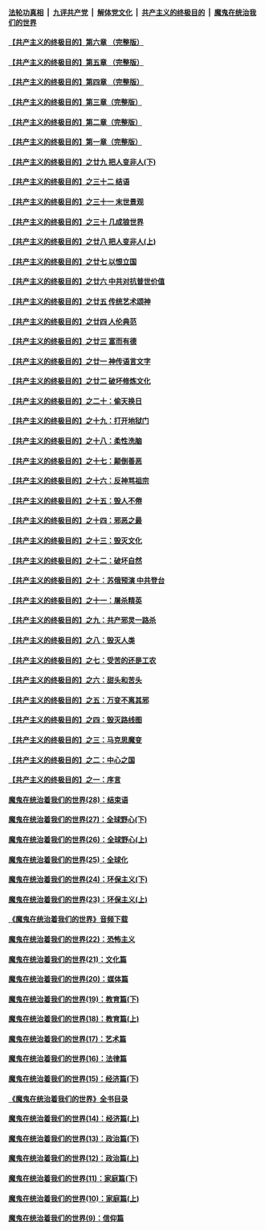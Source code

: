 ####  [法轮功真相](../../../../basic/blob/master/README.md?t=06150502) &nbsp;|&nbsp; [九评共产党](../../../../9ping.md/blob/master/README.md?t=06150502) &nbsp;|&nbsp; [解体党文化](../../../../jtdwh.md/blob/master/README.md?t=06150502)  &nbsp;|&nbsp; [共产主义的终极目的](../../../../gczydzjmd.md/blob/master/README.md?t=06150502) &nbsp;|&nbsp; [魔鬼在统治我们的世界](../../../../mgztzwmdsj.md/blob/master/README.md?t=06150502) 

#### [【共产主义的终极目的】第六章 （完整版）](../pages/nsc422/n11428913.md?t=06150502) 

#### [【共产主义的终极目的】第五章 （完整版）](../pages/nsc422/n11428912.md?t=06150502) 

#### [【共产主义的终极目的】第四章 （完整版）](../pages/nsc422/n11428907.md?t=06150502) 

#### [【共产主义的终极目的】第三章（完整版）](../pages/nsc422/n11428848.md?t=06150502) 

#### [【共产主义的终极目的】第二章（完整版）](../pages/nsc422/n11428831.md?t=06150502) 

#### [【共产主义的终极目的】第一章（完整版）](../pages/nsc422/n11417651.md?t=06150502) 

#### [【共产主义的终极目的】之廿九 把人变非人(下)](../pages/nsc422/n11344140.md?t=06150502) 

#### [【共产主义的终极目的】之三十二 结语](../pages/nsc422/n11360535.md?t=06150502) 

#### [【共产主义的终极目的】之三十一 末世景观](../pages/nsc422/n11351129.md?t=06150502) 

#### [【共产主义的终极目的】之三十 几成狼世界](../pages/nsc422/n11348280.md?t=06150502) 

#### [【共产主义的终极目的】之廿八 把人变非人(上)](../pages/nsc422/n11340492.md?t=06150502) 

#### [【共产主义的终极目的】之廿七 以恨立国](../pages/nsc422/n11336944.md?t=06150502) 

#### [【共产主义的终极目的】之廿六 中共对抗普世价值](../pages/nsc422/n11324785.md?t=06150502) 

#### [【共产主义的终极目的】之廿五 传统艺术颂神](../pages/nsc422/n11296396.md?t=06150502) 

#### [【共产主义的终极目的】之廿四 人伦典范](../pages/nsc422/n11296397.md?t=06150502) 

#### [【共产主义的终极目的】之廿三 富而有德](../pages/nsc422/n11283598.md?t=06150502) 

#### [【共产主义的终极目的】之廿一 神传语言文字](../pages/nsc422/n11263265.md?t=06150502) 

#### [【共产主义的终极目的】之廿二 破坏修炼文化](../pages/nsc422/n11245728.md?t=06150502) 

#### [【共产主义的终极目的】之二十：偷天换日](../pages/nsc422/n11238846.md?t=06150502) 

#### [【共产主义的终极目的】之十九：打开地狱门](../pages/nsc422/n11206376.md?t=06150502) 

#### [【共产主义的终极目的】之十八：柔性洗脑](../pages/nsc422/n11199994.md?t=06150502) 

#### [【共产主义的终极目的】之十七：颠倒善恶](../pages/nsc422/n11179782.md?t=06150502) 

#### [【共产主义的终极目的】之十六：反神骂祖宗](../pages/nsc422/n11166798.md?t=06150502) 

#### [【共产主义的终极目的】之十五：毁人不倦](../pages/nsc422/n11166792.md?t=06150502) 

#### [【共产主义的终极目的】之十四：邪恶之最](../pages/nsc422/n11150249.md?t=06150502) 

#### [【共产主义的终极目的】之十三：毁灭文化](../pages/nsc422/n11135227.md?t=06150502) 

#### [【共产主义的终极目的】之十二：破坏自然](../pages/nsc422/n11135214.md?t=06150502) 

#### [【共产主义的终极目的】之十：苏俄预演 中共登台](../pages/nsc422/n11118424.md?t=06150502) 

#### [【共产主义的终极目的】之十一：屠杀精英](../pages/nsc422/n11118442.md?t=06150502) 

#### [【共产主义的终极目的】之九：共产邪灵一路杀](../pages/nsc422/n11114139.md?t=06150502) 

#### [【共产主义的终极目的】之八：毁灭人类](../pages/nsc422/n11108503.md?t=06150502) 

#### [【共产主义的终极目的】之七：受苦的还是工农](../pages/nsc422/n11101809.md?t=06150502) 

#### [【共产主义的终极目的】之六：甜头和苦头](../pages/nsc422/n11096971.md?t=06150502) 

#### [【共产主义的终极目的】之五：万变不离其邪](../pages/nsc422/n11091285.md?t=06150502) 

#### [【共产主义的终极目的】之四：毁灭路线图](../pages/nsc422/n11086284.md?t=06150502) 

#### [【共产主义的终极目的】之三：马克思魔变](../pages/nsc422/n11061941.md?t=06150502) 

#### [【共产主义的终极目的】之二：中心之国](../pages/nsc422/n11047728.md?t=06150502) 

#### [【共产主义的终极目的】之一：序言](../pages/nsc422/n11086077.md?t=06150502) 

#### [魔鬼在统治着我们的世界(28)：结束语](../pages/nsc422/n10936246.md?t=06150502) 

#### [魔鬼在统治着我们的世界(27)：全球野心(下)](../pages/nsc422/n10928319.md?t=06150502) 

#### [魔鬼在统治着我们的世界(26)：全球野心(上)](../pages/nsc422/n10900318.md?t=06150502) 

#### [魔鬼在统治着我们的世界(25)：全球化](../pages/nsc422/n10788205.md?t=06150502) 

#### [魔鬼在统治着我们的世界(24)：环保主义(下)](../pages/nsc422/n10695307.md?t=06150502) 

#### [魔鬼在统治着我们的世界(23)：环保主义(上)](../pages/nsc422/n10688613.md?t=06150502) 

#### [《魔鬼在统治着我们的世界》音频下载](../pages/nsc422/n10635553.md?t=06150502) 

#### [魔鬼在统治着我们的世界(22)：恐怖主义](../pages/nsc422/n10614727.md?t=06150502) 

#### [魔鬼在统治着我们的世界(21)：文化篇](../pages/nsc422/n10597706.md?t=06150502) 

#### [魔鬼在统治着我们的世界(20)：媒体篇](../pages/nsc422/n10586579.md?t=06150502) 

#### [魔鬼在统治着我们的世界(19)：教育篇(下)](../pages/nsc422/n10564808.md?t=06150502) 

#### [魔鬼在统治着我们的世界(18)：教育篇(上)](../pages/nsc422/n10526970.md?t=06150502) 

#### [魔鬼在统治着我们的世界(17)：艺术篇](../pages/nsc422/n10499093.md?t=06150502) 

#### [魔鬼在统治着我们的世界(16)：法律篇](../pages/nsc422/n10485969.md?t=06150502) 

#### [魔鬼在统治着我们的世界(15)：经济篇(下)](../pages/nsc422/n10469975.md?t=06150502) 

#### [《魔鬼在统治着我们的世界》全书目录](../pages/nsc422/n10464261.md?t=06150502) 

#### [魔鬼在统治着我们的世界(14)：经济篇(上)](../pages/nsc422/n10457370.md?t=06150502) 

#### [魔鬼在统治着我们的世界(13)：政治篇(下)](../pages/nsc422/n10448270.md?t=06150502) 

#### [魔鬼在统治着我们的世界(12)：政治篇(上)](../pages/nsc422/n10444576.md?t=06150502) 

#### [魔鬼在统治着我们的世界(11)：家庭篇(下)](../pages/nsc422/n10440961.md?t=06150502) 

#### [魔鬼在统治着我们的世界(10)：家庭篇(上)](../pages/nsc422/n10435448.md?t=06150502) 

#### [魔鬼在统治着我们的世界(9)：信仰篇](../pages/nsc422/n10432159.md?t=06150502) 

